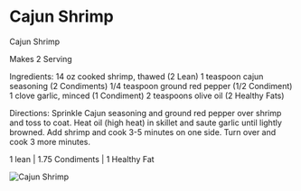 # Cajun Shrimp

Cajun Shrimp

Makes 2 Serving

Ingredients:
14 oz cooked shrimp, thawed (2 Lean)
1 teaspoon cajun seasoning (2 Condiments)
1/4 teaspoon ground red pepper (1/2 Condiment)
1 clove garlic, minced (1 Condiment)
2 teaspoons olive oil (2 Healthy Fats)

Directions:
Sprinkle Cajun seasoning and ground red pepper over shrimp and toss to coat. Heat oil (high heat) in skillet and saute garlic until lightly browned. Add shrimp and cook 3-5 minutes on one side. Turn over and cook 3 more minutes.

1 lean | 1.75 Condiments | 1 Healthy Fat

![Cajun Shrimp](/images/Cajun%20Shrimp.png)

